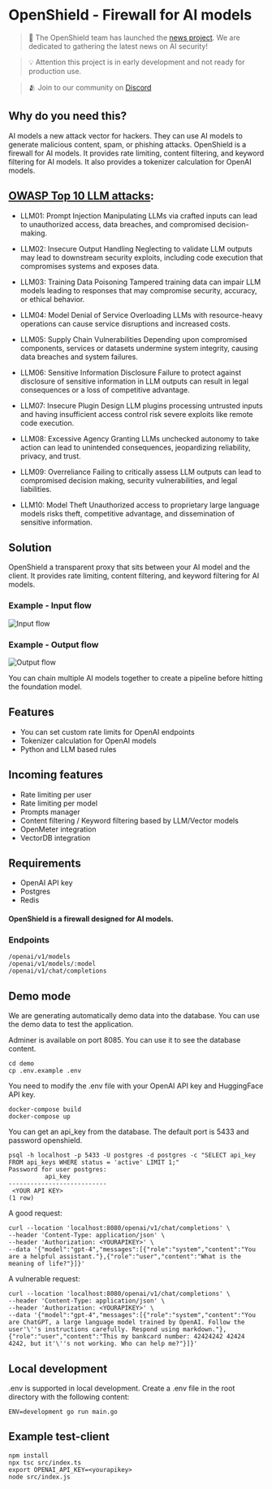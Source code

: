 # OpenShield - Firewall for AI models

>📰 The OpenShield team has launched the [news project](https://probllama.com). We are dedicated to gathering the latest news on AI security!

>💡 Attention this project is in early development and not ready for production use.

>🫂 Join to our community on [Discord](https://discord.gg/sppsj7K6FT) 


## Why do you need this?
AI models a new attack vector for hackers. They can use AI models to generate malicious content, spam, or phishing attacks. OpenShield is a firewall for AI models. It provides rate limiting, content filtering, and keyword filtering for AI models. It also provides a tokenizer calculation for OpenAI models.

## [OWASP Top 10 LLM attacks](https://owasp.org/www-project-top-10-for-large-language-model-applications/assets/PDF/OWASP-Top-10-for-LLMs-2023-v1_1.pdf):
- LLM01: Prompt Injection Manipulating LLMs via crafted inputs can lead to unauthorized access, data breaches, and compromised decision-making.

- LLM02: Insecure Output Handling Neglecting to validate LLM outputs may lead to downstream security exploits, including code execution that compromises systems and exposes data.

- LLM03: Training Data Poisoning Tampered training data can impair LLM models leading to responses that may compromise security, accuracy, or ethical behavior.

- LLM04: Model Denial of Service Overloading LLMs with resource-heavy operations can cause service disruptions and increased costs.

- LLM05: Supply Chain Vulnerabilities Depending upon compromised components, services or datasets undermine system integrity, causing data breaches and system failures.

- LLM06: Sensitive Information Disclosure Failure to protect against disclosure of sensitive information in LLM outputs can result in legal consequences or a loss of competitive advantage.

- LLM07: Insecure Plugin Design LLM plugins processing untrusted inputs and having insufficient access control risk severe exploits like remote code execution.

- LLM08: Excessive Agency Granting LLMs unchecked autonomy to take action can lead to unintended consequences, jeopardizing reliability, privacy, and trust.

- LLM09: Overreliance Failing to critically assess LLM outputs can lead to compromised decision making, security vulnerabilities, and legal liabilities.

- LLM10: Model Theft  Unauthorized access to proprietary large language models risks theft, competitive advantage, and dissemination of sensitive information.

## Solution
OpenShield a transparent proxy that sits between your AI model and the client. It provides rate limiting, content filtering, and keyword filtering for AI models.

### Example - Input flow
![Input flow](https://raw.githubusercontent.com/openshieldai/openshield/main/docs/assets/input.svg)

### Example - Output flow
![Output flow](https://raw.githubusercontent.com/openshieldai/openshield/main/docs/assets/output.svg)

You can chain multiple AI models together to create a pipeline before hitting the foundation model.

## Features
- You can set custom rate limits for OpenAI endpoints
- Tokenizer calculation for OpenAI models
- Python and LLM based rules

## Incoming features
- Rate limiting per user
- Rate limiting per model
- Prompts manager
- Content filtering / Keyword filtering based by LLM/Vector models
- OpenMeter integration
- VectorDB integration

## Requirements
- OpenAI API key
- Postgres
- Redis


#### OpenShield is a firewall designed for AI models.


### Endpoints
```
/openai/v1/models
/openai/v1/models/:model
/openai/v1/chat/completions
```

## Demo mode
We are generating automatically demo data into the database. You can use the demo data to test the application.

Adminer is available on port 8085. You can use it to see the database content.

```shell
cd demo
cp .env.example .env
```

You need to modify the .env file with your OpenAI API key and HuggingFace API key.

```shell
docker-compose build
docker-compose up
```

You can get an api_key from the database. The default port is 5433 and password openshield.
```shell
psql -h localhost -p 5433 -U postgres -d postgres -c "SELECT api_key FROM api_keys WHERE status = 'active' LIMIT 1;"
Password for user postgres: 
          api_key          
---------------------------
 <YOUR API KEY>
(1 row)
```

A good request:
```shell
curl --location 'localhost:8080/openai/v1/chat/completions' \
--header 'Content-Type: application/json' \
--header 'Authorization: <YOURAPIKEY>' \
--data '{"model":"gpt-4","messages":[{"role":"system","content":"You are a helpful assistant."},{"role":"user","content":"What is the meaning of life?"}]}'
```

A vulnerable request:
```shell
curl --location 'localhost:8080/openai/v1/chat/completions' \
--header 'Content-Type: application/json' \
--header 'Authorization: <YOURAPIKEY>' \
--data '{"model":"gpt-4","messages":[{"role":"system","content":"You are ChatGPT, a large language model trained by OpenAI. Follow the user'\''s instructions carefully. Respond using markdown."},{"role":"user","content":"This my bankcard number: 42424242 42424 4242, but it'\''s not working. Who can help me?"}]}'
```

## Local development
.env is supported in local development. Create a .env file in the root directory with the following content:
```
ENV=development go run main.go
```

## Example test-client

```
npm install
npx tsc src/index.ts
export OPENAI_API_KEY=<yourapikey>
node src/index.js
```
